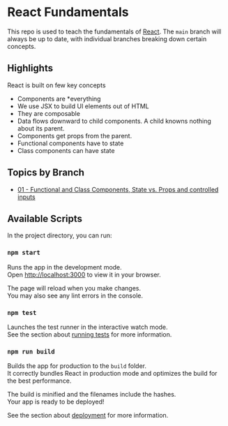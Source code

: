 # React Fundamentals

This repo is used to teach the fundamentals of [React](https://reactjs.org/). The `main` branch will always be up to date, with individual branches breaking down certain concepts.

## Highlights

React is built on few key concepts

- Components are \*everything
- We use JSX to build UI elements out of HTML
- They are composable
- Data flows downward to child components. A child knowns nothing about its parent.
- Components get props from the parent.
- Functional components have to state
- Class components can have state

## Topics by Branch

- [01 - Functional and Class Components, State vs. Props and controlled inputs](https://github.com/matldupont/react-fundamentals/tree/01-components-state-props)

## Available Scripts

In the project directory, you can run:

### `npm start`

Runs the app in the development mode.\
Open [http://localhost:3000](http://localhost:3000) to view it in your browser.

The page will reload when you make changes.\
You may also see any lint errors in the console.

### `npm test`

Launches the test runner in the interactive watch mode.\
See the section about [running tests](https://facebook.github.io/create-react-app/docs/running-tests) for more information.

### `npm run build`

Builds the app for production to the `build` folder.\
It correctly bundles React in production mode and optimizes the build for the best performance.

The build is minified and the filenames include the hashes.\
Your app is ready to be deployed!

See the section about [deployment](https://facebook.github.io/create-react-app/docs/deployment) for more information.
